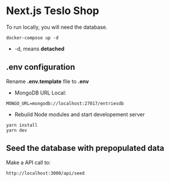 # Next.js Teslo Shop

To run locally, you will need the database.

```
docker-compose up -d
```

- -d, means **detached**

## .env configuration

Rename **.env.template** file to **.env**

- MongoDB URL Local:

```
MONGO_URL=mongodb://localhost:27017/entriesdb
```

- Rebuild Node modules and start developement server

```
yarn install
yarn dev
```

## Seed the database with prepopulated data

Make a API call to:

```
http://localhost:3000/api/seed
```
